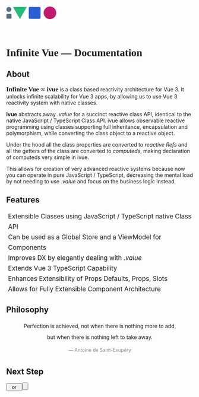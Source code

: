 <script setup lang="ts">
import { QIcon } from 'quasar';
import Infin from './components/Infin.vue';
import Button from './components/Button.vue'
</script>

<div style="padding:0px 0 30px 0;"><img src="/ivue-logo.png" width="135" /></div>

# <span style="font-family: 'Public Sans'; "><strong>Infinite Vue — Documentation</strong></span>

## About

**<span style="font-family: 'Public Sans'; font-size: 125%;">Infinite Vue ∞ ivue</span>** is a class based reactivity architecture for Vue 3. It unlocks infinite scalability for Vue 3 apps, by allowing us to use Vue 3 reactivity system with native classes. 

**ivue** abstracts away *.value* for a succinct reactive class API, identical to the native JavaScript / TypeScript Class API. ivue allows observable reactive programming using classes supporting full inheritance, encapsulation and polymorphism, while converting the class object to a reactive object.

Under the hood all the class properties are converted to *reactive Refs* and all the getters of the class are converted to *computeds*, making declaration of computeds very simple in ivue.

This allows for creation of very advanced reactive systems because now you can operate in pure JavaScript / TypeScript, decreasing the mental load by not needing to use *.value* and focus on the business logic instead.

## Features
<div style="padding-left: 5px; font-size: 17px; line-height: 28px; " class="q-gutter-y-sm">
  <div class="row">
    <Infin class="" /><div class="col">Extensible Classes using JavaScript / TypeScript native Class API</div>
  </div>
  <div class="row">
    <Infin /><div class="col">Can be used as a Global Store and a ViewModel for Components</div>
  </div>
  <div class="row">
    <Infin /><div class="col">Improves DX by elegantly dealing with <i>.value</i></div>
  </div>
  <div class="row">
    <Infin /><div class="col">Extends Vue 3 TypeScript Capability</div>
  </div>
  <div class="row">
    <Infin /><div class="col">Enhances Extensibility of Props Defaults, Props, Slots</div>
  </div>
  <div class="row">
    <Infin /><div class="col">Allows for Fully Extensible Component Architecture</div>
  </div>
</div>

## Philosophy
<div style="text-align:center; line-height: 30px;">
  Perfection is achieved, not when there is nothing more to add, <br />
  but when there is nothing left to take away.  
  <div style="padding-top: 5px; color:#888; font-size: 90%;">― Antoine de Saint-Exupéry</div>
</div>

## Next Step

<Button href="/pages/getting-started.html" label="Geting Started" />  &nbsp; or &nbsp; <Button href="/pages/introduction.html" label="Read Introduction" />

